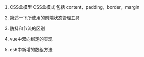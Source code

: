 1. CSS盒模型
CSS盒模式 包括 content，padding，border，margin

2. 简述一下所使用的前端状态管理工具
3. 防抖和节流的区别
4. vue中双向绑定的实现
5. es6中新增的数组方法